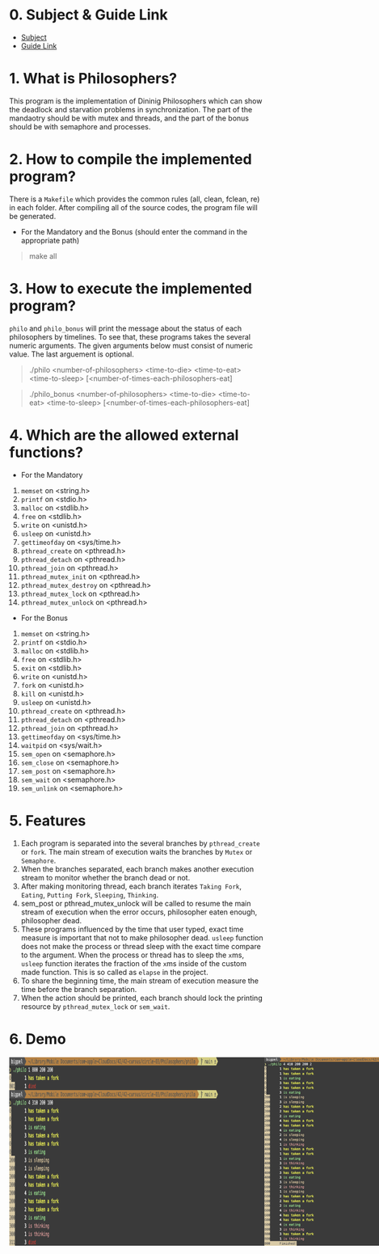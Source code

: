 # 0. Subject & Guide Link

* [Subject](https://github.com/bigpel66/42-cursus/blob/main/circle-03/circle03%20-%20Philosophers.pdf)
* [Guide Link](https://bigpel66.oopy.io/library/42/inner-circle/9)

# 1. What is Philosophers?

This program is the implementation of Dininig Philosophers which can show the deadlock and starvation problems in synchronization. The part of the mandaotry should be with mutex and threads, and the part of the bonus should be with semaphore and processes.

# 2. How to compile the implemented program?

There is a `Makefile` which provides the common rules (all, clean, fclean, re) in each folder. After compiling all of the source codes, the program file will be generated.
* For the Mandatory and the Bonus (should enter the command in the appropriate path)
> make all

# 3. How to execute the implemented program?

`philo` and `philo_bonus` will print the message about the status of each philosophers by timelines. To see that, these programs takes the several numeric arguments. The given arguments below must consist of numeric value. The last arguement is optional.
> ./philo \<number-of-philosophers> \<time-to-die> \<time-to-eat> \<time-to-sleep> [\<number-of-times-each-philosophers-eat]
<p/>

> ./philo_bonus \<number-of-philosophers> \<time-to-die> \<time-to-eat> \<time-to-sleep> [\<number-of-times-each-philosophers-eat]

# 4. Which are the allowed external functions?

* For the Mandatory
1. `memset` on \<string.h>
2. `printf` on \<stdio.h>
3. `malloc` on \<stdlib.h>
4. `free` on \<stdlib.h>
5. `write` on \<unistd.h>
6. `usleep` on \<unistd.h>
7. `gettimeofday` on \<sys/time.h>
8. `pthread_create` on \<pthread.h>
9. `pthread_detach` on \<pthread.h>
10. `pthread_join` on \<pthread.h>
11. `pthread_mutex_init` on \<pthread.h>
12. `pthread_mutex_destroy` on \<pthread.h>
13. `pthread_mutex_lock` on \<pthread.h>
14. `pthread_mutex_unlock` on \<pthread.h>

* For the Bonus
1. `memset` on \<string.h>
2. `printf` on \<stdio.h>
3. `malloc` on \<stdlib.h>
4. `free` on \<stdlib.h>
5. `exit` on \<stdlib.h>
6. `write` on \<unistd.h>
7. `fork` on \<unistd.h>
8. `kill` on \<unistd.h>
9. `usleep` on \<unistd.h>
10. `pthread_create` on \<pthread.h>
11. `pthread_detach` on \<pthread.h>
12. `pthread_join` on \<pthread.h>
13. `gettimeofday` on \<sys/time.h>
14. `waitpid` on \<sys/wait.h>
15. `sem_open` on \<semaphore.h>
16. `sem_close` on \<semaphore.h>
17. `sem_post` on \<semaphore.h>
18. `sem_wait` on \<semaphore.h>
19. `sem_unlink` on \<semaphore.h>

# 5. Features

1. Each program is separated into the several branches by `pthread_create` or `fork`. The main stream of execution waits the branches by `Mutex` or `Semaphore`.
2. When the branches separated, each branch makes another execution stream to monitor whether the branch dead or not.
3. After making monitoring thread, each branch iterates `Taking Fork`, `Eating`, `Putting Fork`, `Sleeping`, `Thinking`.
4. sem_post or pthread_mutex_unlock will be called to resume the main stream of execution when the error occurs, philosopher eaten enough, philosopher dead.
5. These programs influenced by the time that user typed, exact time measure is important that not to make philosopher dead. `usleep` function does not make the process or thread sleep with the exact time compare to the argument. When the process or thread has to sleep the `x`ms, `usleep` function iterates the fraction of the `x`ms inside of the custom made function. This is so called as `elapse` in the project.
6. To share the beginning time, the main stream of execution measure the time before the branch separation.
7. When the action should be printed, each branch should lock the printing resource by `pthread_mutex_lock` or `sem_wait`.

# 6. Demo

<div style="display:flex" align="center">
    <img src="images/1.png" alt="1" width="800"/>
    <img src="images/2.png" alt="2" width="800"/>
    <img src="images/3.png" alt="3" width="800"/>
    <img src="images/4.png" alt="4" width="800"/>
</div>
